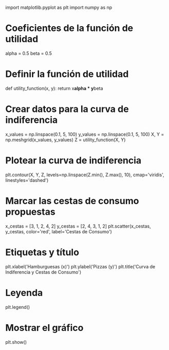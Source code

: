 import matplotlib.pyplot as plt
import numpy as np

# Coeficientes de la función de utilidad
alpha = 0.5
beta = 0.5

# Definir la función de utilidad
def utility_function(x, y):
    return x**alpha * y**beta

# Crear datos para la curva de indiferencia
x_values = np.linspace(0.1, 5, 100)
y_values = np.linspace(0.1, 5, 100)
X, Y = np.meshgrid(x_values, y_values)
Z = utility_function(X, Y)

# Plotear la curva de indiferencia
plt.contour(X, Y, Z, levels=np.linspace(Z.min(), Z.max(), 10), cmap='viridis', linestyles='dashed')

# Marcar las cestas de consumo propuestas
x_cestas = [3, 1, 2, 4, 2]
y_cestas = [2, 4, 3, 1, 2]
plt.scatter(x_cestas, y_cestas, color='red', label='Cestas de Consumo')

# Etiquetas y título
plt.xlabel('Hamburguesas (x)')
plt.ylabel('Pizzas (y)')
plt.title('Curva de Indiferencia y Cestas de Consumo')

# Leyenda
plt.legend()

# Mostrar el gráfico
plt.show()
